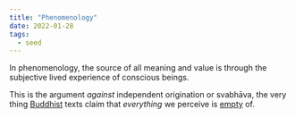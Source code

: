 ```yaml
---
title: "Phenomenology"
date: 2022-01-28
tags:
  - seed
---
```


In phenomenology, the source of all meaning and value is through the subjective lived experience of conscious beings.

This is the argument _against_ independent origination or svabhāva, the very thing [Buddhist](thoughts/Buddhism.md) texts claim that _everything_ we perceive is [empty](thoughts/emptiness.md) of.

